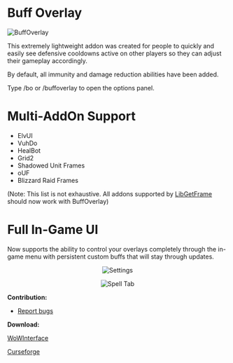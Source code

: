 # **Buff Overlay**

<img src="https://i.imgur.com/NRKVqfA.png" alt="BuffOverlay" />

This extremely lightweight addon was created for people to quickly and easily see defensive cooldowns active on other players so they can adjust their gameplay accordingly.


By default, all immunity and damage reduction abilities have been added.


Type /bo or /buffoverlay to open the options panel.

# **Multi-AddOn Support**

- ElvUI
- VuhDo
- HealBot
- Grid2
- Shadowed Unit Frames
- oUF
- Blizzard Raid Frames

(Note: This list is not exhaustive. All addons supported by [LibGetFrame](https://github.com/mrbuds/LibGetFrame) should now work with BuffOverlay)

# **Full In-Game UI**

Now supports the ability to control your overlays completely through the in-game menu with persistent custom buffs that will stay through updates.


<p align="center">
    <img src="https://i.imgur.com/UjiXKkF.png" alt="Settings" />
</p>

<p align="center">
    <img src="https://i.imgur.com/TwBauJT.png" alt="Spell Tab" />
</p>


**Contribution:**

- [Report bugs](https://github.com/clicketz/buff-overlay/issues)

**Download:**

[WoWInterface](https://www.wowinterface.com/downloads/info24683-BuffOverlay.html)

[Curseforge](https://www.curseforge.com/wow/addons/buff-overlay)
